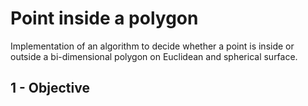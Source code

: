 # Point inside a polygon
Implementation of an algorithm to decide whether a point is inside or outside a bi-dimensional polygon on Euclidean and spherical surface.

## 1 - Objective

